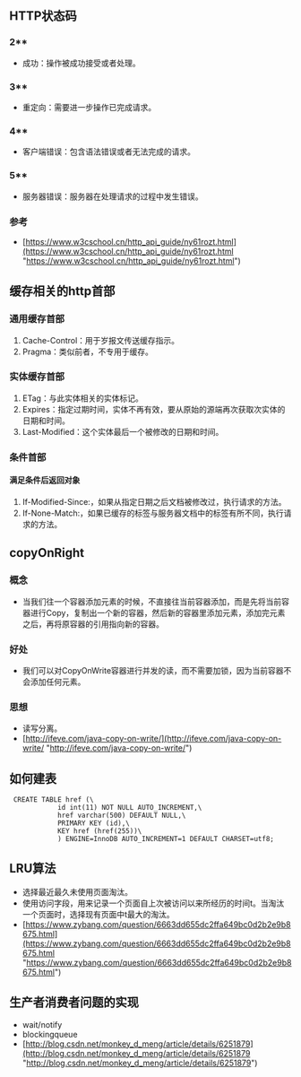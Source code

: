 ## HTTP状态码 ##
### 2** ###
- 成功：操作被成功接受或者处理。
### 3** ###
- 重定向：需要进一步操作已完成请求。
### 4** ###
- 客户端错误：包含语法错误或者无法完成的请求。
### 5** ###
- 服务器错误：服务器在处理请求的过程中发生错误。
### 参考 ###
- [https://www.w3cschool.cn/http_api_guide/ny61rozt.html](https://www.w3cschool.cn/http_api_guide/ny61rozt.html "https://www.w3cschool.cn/http_api_guide/ny61rozt.html")

## 缓存相关的http首部 ##
### 通用缓存首部 ###
1. Cache-Control：用于岁报文传送缓存指示。
2. Pragma：类似前者，不专用于缓存。
### 实体缓存首部 ###
1. ETag：与此实体相关的实体标记。
2. Expires：指定过期时间，实体不再有效，要从原始的源端再次获取次实体的日期和时间。
3. Last-Modified：这个实体最后一个被修改的日期和时间。
### 条件首部 ###
#### 满足条件后返回对象 ####
1. If-Modified-Since:<data>，如果从指定日期之后文档被修改过，执行请求的方法。
2. If-None-Match:<tags>，如果已缓存的标签与服务器文档中的标签有所不同，执行请求的方法。

## copyOnRight ##
### 概念 ###
- 当我们往一个容器添加元素的时候，不直接往当前容器添加，而是先将当前容器进行Copy，复制出一个新的容器，然后新的容器里添加元素，添加完元素之后，再将原容器的引用指向新的容器。
### 好处 ###
- 我们可以对CopyOnWrite容器进行并发的读，而不需要加锁，因为当前容器不会添加任何元素。
### 思想 ###
- 读写分离。
- [http://ifeve.com/java-copy-on-write/](http://ifeve.com/java-copy-on-write/ "http://ifeve.com/java-copy-on-write/")

## 如何建表 ##
	 CREATE TABLE href (\
                id int(11) NOT NULL AUTO_INCREMENT,\
                href varchar(500) DEFAULT NULL,\
                PRIMARY KEY (id),\
                KEY href (href(255))\
                ) ENGINE=InnoDB AUTO_INCREMENT=1 DEFAULT CHARSET=utf8;

## LRU算法 ##
- 选择最近最久未使用页面淘汰。
- 使用访问字段，用来记录一个页面自上次被访问以来所经历的时间t。当淘汰一个页面时，选择现有页面中t最大的淘汰。
- [https://www.zybang.com/question/6663dd655dc2ffa649bc0d2b2e9b8675.html](https://www.zybang.com/question/6663dd655dc2ffa649bc0d2b2e9b8675.html "https://www.zybang.com/question/6663dd655dc2ffa649bc0d2b2e9b8675.html")

## 生产者消费者问题的实现 ##
- wait/notify
- blockingqueue
- [http://blog.csdn.net/monkey_d_meng/article/details/6251879](http://blog.csdn.net/monkey_d_meng/article/details/6251879 "http://blog.csdn.net/monkey_d_meng/article/details/6251879")